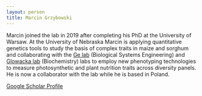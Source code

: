 ```yaml
---
layout: person
title: Marcin Grzybowski
---
```


Marcin joined the lab in 2019 after completing his PhD at the University of Warsaw. At the University of Nebraska Marcin is applying quantitative genetics tools to study the basis of complex traits in maize and sorghum and collaborating with the [Ge lab](https://engineering.unl.edu/bse/faculty/yufeng-ge-1/) (Biological Systems Engineering) and [Glowacka lab](https://www.glowacka) (Biochemistry) labs to employ new phenotyping technologies to measure photosynthetic and plant nutrition traits across diversity panels. He is now a collaborator with the lab while he is based in Poland. 

[Google Scholar Profile](https://scholar.google.com/citations?user=YhjtKtIAAAAJ)
